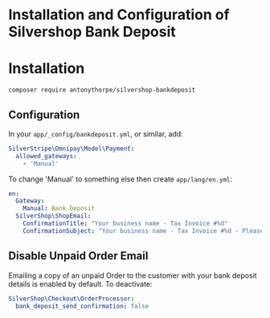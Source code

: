 # Installation and Configuration of Silvershop Bank Deposit

# Installation
`composer require antonythorpe/silvershop-bankdeposit`

## Configuration
In your `app/_config/bankdeposit.yml`, or similar, add:
```yml
SilverStripe\Omnipay\Model\Payment:
  allowed_gateways:
    - 'Manual'
```
To change 'Manual' to something else then create `app/lang/en.yml`:
```yml
en:
  Gateway:
    Manual: Bank Deposit
  SilverShop\ShopEmail:
    ConfirmationTitle: "Your business name - Tax Invoice #%d"
    ConfirmationSubject: "Your business name - Tax Invoice #%d - Please deposit funds"
```

## Disable Unpaid Order Email
Emailing a copy of an unpaid Order to the customer with your bank deposit details is enabled by default.  To deactivate:
```yml
SilverShop\Checkout\OrderProcessor:
  bank_deposit_send_confirmation: false
```
